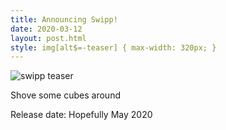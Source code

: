 ```yaml
---
title: Announcing Swipp!
date: 2020-03-12
layout: post.html
style: img[alt$=-teaser] { max-width: 320px; }
---
```


![swipp teaser](/img/swipp-teaser.gif "Swipp!")

Shove some cubes around

Release date: Hopefully May 2020
